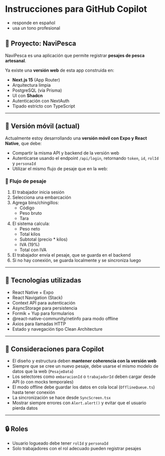 # Instrucciones para GitHub Copilot

- responde en español
- usa un tono profesional

## 🌊 Proyecto: NaviPesca

NaviPesca es una aplicación que permite registrar **pesajes de pesca artesanal**.

Ya existe una **versión web** de esta app construida en:

- **Next.js 15** (App Router)
- Arquitectura limpia
- PostgreSQL (vía Prisma)
- UI con **Shadcn**
- Autenticación con NextAuth
- Tipado estricto con TypeScript

---

## 📱 Versión móvil (actual)

Actualmente estoy desarrollando una **versión móvil con Expo y React Native**, que debe:

- Compartir la misma API y backend de la versión web
- Autenticarse usando el endpoint `/api/login`, retornando `token`, `id`, `rolId` y `personaId`
- Utilizar el mismo flujo de pesaje que en la web:

### 🧾 Flujo de pesaje

1. El trabajador inicia sesión
2. Selecciona una embarcación
3. Agrega bins/chingillos:
   - Código
   - Peso bruto
   - Tara
4. El sistema calcula:
   - Peso neto
   - Total kilos
   - Subtotal (precio \* kilos)
   - IVA (19%)
   - Total con IVA
5. El trabajador envía el pesaje, que se guarda en el backend
6. Si no hay conexión, se guarda localmente y se sincroniza luego

---

## 🔧 Tecnologías utilizadas

- React Native + Expo
- React Navigation (Stack)
- Context API para autenticación
- AsyncStorage para persistencia
- Formik + Yup para formularios
- @react-native-community/netinfo para modo offline
- Axios para llamadas HTTP
- Estado y navegación tipo Clean Architecture

---

## 🧠 Consideraciones para Copilot

- El diseño y estructura deben **mantener coherencia con la versión web**
- Siempre que se cree un nuevo pesaje, debe usarse el mismo modelo de datos que la web (`PesajeData`)
- Los selectores como `embaracionId` o `trabajadorId` deben cargar desde API (o con mocks temporales)
- El modo offline debe guardar los datos en cola local (`OfflineQueue.ts`) hasta tener conexión
- La sincronización se hace desde `SyncScreen.tsx`
- Mostrar siempre errores con `Alert.alert()` y evitar que el usuario pierda datos

---

## 🔒 Roles

- Usuario logueado debe tener `rolId` y `personaId`
- Solo trabajadores con el rol adecuado pueden registrar pesajes
